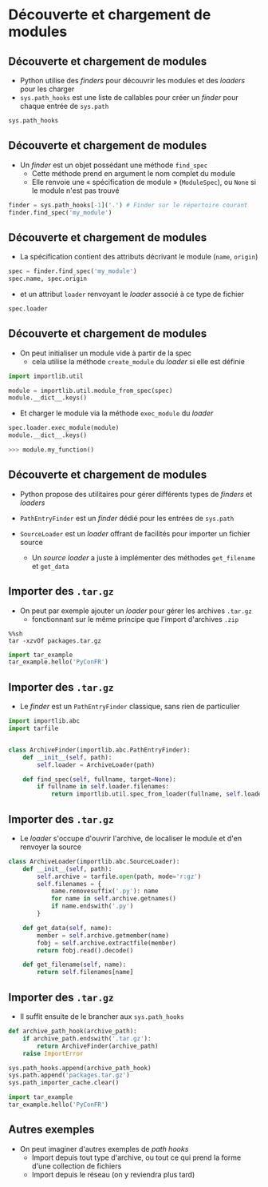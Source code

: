 # Découverte et chargement de modules

## Découverte et chargement de modules

- Python utilise des _finders_ pour découvrir les modules et des _loaders_ pour les charger
- `sys.path_hooks` est une liste de callables pour créer un _finder_ pour chaque entrée de `sys.path`

```python
sys.path_hooks
```

## Découverte et chargement de modules

- Un _finder_ est un objet possédant une méthode `find_spec`
    - Cette méthode prend en argument le nom complet du module
    - Elle renvoie une « spécification de module » (`ModuleSpec`), ou `None` si le module n'est pas trouvé

```python
finder = sys.path_hooks[-1]('.') # Finder sur le répertoire courant
finder.find_spec('my_module')
```

## Découverte et chargement de modules

- La spécification contient des attributs décrivant le module (`name`, `origin`)

```python
spec = finder.find_spec('my_module')
spec.name, spec.origin
```

- et un attribut `loader` renvoyant le _loader_ associé à ce type de fichier

```python
spec.loader
```

## Découverte et chargement de modules

- On peut initialiser un module vide à partir de la spec
    - cela utilise la méthode `create_module` du _loader_ si elle est définie

```python
import importlib.util

module = importlib.util.module_from_spec(spec)
module.__dict__.keys()
```
- Et charger le module via la méthode `exec_module` du _loader_

```python
spec.loader.exec_module(module)
module.__dict__.keys()
```

```python
>>> module.my_function()
```

## Découverte et chargement de modules

- Python propose des utilitaires pour gérer différents types de _finders_ et _loaders_
- `PathEntryFinder` est un _finder_ dédié pour les entrées de `sys.path`

- `SourceLoader` est un _loader_ offrant de facilités pour importer un fichier source
    - Un _source loader_ a juste à implémenter des méthodes `get_filename` et `get_data`

## Importer des `.tar.gz`

- On peut par exemple ajouter un _loader_ pour gérer les archives `.tar.gz`
    - fonctionnant sur le même principe que l'import d'archives `.zip`

```shell
%%sh
tar -xzvOf packages.tar.gz
```

```python
import tar_example
tar_example.hello('PyConFR')
```

## Importer des `.tar.gz`

- Le _finder_ est un `PathEntryFinder` classique, sans rien de particulier

```python
import importlib.abc
import tarfile


class ArchiveFinder(importlib.abc.PathEntryFinder):
    def __init__(self, path):
        self.loader = ArchiveLoader(path)

    def find_spec(self, fullname, target=None):
        if fullname in self.loader.filenames:
            return importlib.util.spec_from_loader(fullname, self.loader)
```

## Importer des `.tar.gz`

- Le _loader_ s'occupe d'ouvrir l'archive, de localiser le module et d'en renvoyer la source

```python
class ArchiveLoader(importlib.abc.SourceLoader):
    def __init__(self, path):
        self.archive = tarfile.open(path, mode='r:gz')
        self.filenames = {
            name.removesuffix('.py'): name
            for name in self.archive.getnames()
            if name.endswith('.py')
        }

    def get_data(self, name):
        member = self.archive.getmember(name)
        fobj = self.archive.extractfile(member)
        return fobj.read().decode()

    def get_filename(self, name):
        return self.filenames[name]
```

## Importer des `.tar.gz`

- Il suffit ensuite de le brancher aux `sys.path_hooks`

```python
def archive_path_hook(archive_path):
    if archive_path.endswith('.tar.gz'):
        return ArchiveFinder(archive_path)
    raise ImportError

sys.path_hooks.append(archive_path_hook)
sys.path.append('packages.tar.gz')
sys.path_importer_cache.clear()
```

```python
import tar_example
tar_example.hello('PyConFR')
```

## Autres exemples

- On peut imaginer d'autres exemples de _path hooks_
    - Import depuis tout type d'archive, ou tout ce qui prend la forme d'une collection de fichiers
    - Import depuis le réseau (on y reviendra plus tard)
